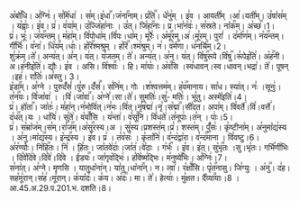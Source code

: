 

  
अ꣡बो꣢꣯धि। अ꣣ग्निः꣢। स꣣मि꣡धा꣢ । स꣣म्।इ꣡धा꣢꣯।ज꣡ना꣢꣯नाम्। प्र꣡ति꣢꣯। धे꣣नु꣢म् । इ꣣व । आयती꣢म् ।आ꣣।यती꣢म्। उ꣣षा꣡स꣢म् । य꣣ह्वाः꣢। इ꣣व। प्र꣢। व꣣या꣢म्। उ꣣ज्जि꣡हा꣢नाः । उ꣣त्। जि꣡हा꣢꣯नाः। प्र।भा꣣न꣡वः꣢। स꣣स्रते। ना꣡क꣢꣯म्। अ꣡च्छ꣢꣯।1।  
प्र꣢। भूः꣣। ज꣡य꣢꣯न्तम्। म꣣हा꣢म्। वि꣣पोधा꣢म्।वि꣣पः।धा꣢म्। मू꣣रैः꣢। अ꣡मू꣢꣯रम्।अ꣢।मू꣣रम्। पुरां꣢ । द꣣र्मा꣡ण꣢म्। न꣡य꣢꣯न्तम्। गी꣣र्भिः꣢। व꣣ना꣢। धि꣡य꣢꣯म्।धाः꣢। ह꣡रि꣢꣯श्मश्रुम् । ह꣡रि꣢꣯।श्म꣣श्रुम्। न꣢। व꣡र्म꣢꣯णा। ध꣣नर्चि꣢म्।2।  
शु꣣क्र꣢म्।ते꣣। अन्य꣢त्। अ꣣न्। य꣢त्। य꣣जतम्। ते꣣। अन्य꣢त्। अ꣣न्। य꣢त्। वि꣡षु꣢꣯रूपे।वि꣡षु꣢꣯।रू꣣पेइ꣡ति꣢। अ꣡ह꣢꣯नी।अ।ह꣣नीइ꣡ति꣢। द्यौः। इ꣣व । असि। वि꣡श्वाः꣢꣯ । हि। मा꣣याः꣢। अ꣡व꣢꣯सि ।स्व꣣धावन्।स्व।धावन्।भद्रा꣢। ते꣣। पूषन् ।इह꣢। रा꣣तिः꣢।अ꣣स्तु। 3।  
इ꣡डा꣢꣯म्। अ꣣ग्ने । पुरुदँ꣡सं꣢।पु꣣रु।दँ꣡सं꣢꣯। स꣣नि꣢म्। गोः ।श꣣श्वत्तम꣢म्। ह꣡व꣢꣯मानाय। सा꣣ध। स्या꣢त्। नः꣣ ।सूनुः꣢। त꣡न꣢꣯यः। वि꣣जा꣡वा꣢ । ।वि꣣।जा꣡वा꣢꣯। अ꣡ग्ने꣣।सा।ते꣣। सुमतिः꣢।सु꣣-
मतिः꣢। भू꣣तु। अस्मे꣡इति꣢।4।  
प्र꣢। हो꣡ता꣢꣯। जा꣣तः꣢। म꣣हा꣢न्।न꣣भोवि꣢त्।न꣣भः।वि꣢त्।नृ꣣ष꣡द्मा꣢।नृ꣣।स꣡द्मा꣢꣯।सी꣣दत। अपा꣢म्। वि꣣वर्ते꣢।वि꣣।वर्त्ते꣢। द꣡ध꣢꣯त्।यः ।
धा꣣यि꣢। सु꣣ते꣢। व꣡याँ꣢꣯सि । य꣣न्ता꣢। व꣡सू꣢꣯नि। वि꣣धते꣢।त꣣नूपाः꣢।त꣣न् । पाः꣢।5।  
प्र꣢। स꣣म्रा꣡ज꣢म्।स꣣म्।रा꣡ज꣢꣯म्।अ꣡सु꣢꣯रस्य।अ । सु꣣स्य।प्रशस्त꣢म्।प्र꣣।
शस्त꣢म्। पुँ꣣सः꣢। कृ꣣ष्टीना꣢म्। अ꣣नुमा꣡द्य꣢स्य । अ꣣नु।मा꣡द्य꣢꣯स्य। इ꣡न्द्र꣢꣯स्य । इ꣣व। प्र꣢ । त꣣व꣡सः꣢ । कृ꣣ता꣡नि꣢। व꣣न्द꣡द्वा꣢रा। व꣡न्द꣢꣯माना । वि꣣वष्टु।6।  
अ꣣र꣡ण्योः꣢। नि꣡हि꣢꣯तः। नि꣡ । हि꣣तः। जा꣣तवे꣢दाः꣢।जा꣣त꣢।वे꣣दाः । ग꣡र्भः꣢꣯ । इ꣣व। इ꣢त्। सु꣡भृ꣢꣯तः ।सु।भृ꣣तः। गर्भि꣡णी꣢भिः । दि꣣वे꣡दि꣢वे।दि꣣वे꣢।दि꣣वे । ई꣡ड्यः꣢꣯। जा꣣गृव꣡द्भिः꣢। ह꣣वि꣡ष्म꣢द्भिः। म꣣नुष्ये꣢꣯भिः। अ꣣ग्निः꣢।7।  
स꣣ना꣢त्। अ꣣ग्ने। मृणसि । यातुधा꣡ना꣢न्। या꣣तु।धा꣡ना꣢꣯न्। न। त्वा꣣। र꣡क्षाँ꣢꣯सि। पृ꣡त꣢꣯नासु। जि꣣ग्युः । अ꣡नु꣢꣯। द꣣ह। सह꣡मू꣢रान्।स꣣ह꣢।मू꣣रान्। क꣣या꣡दः꣢। क꣣य। अ꣡दः꣢꣯। मा। ते꣣। हेत्याः꣢। मु꣣क्षत। दै꣡व्या꣢꣯याः।8 ।
आ.45.अ.29.प.201.भ. दशति।8।  
